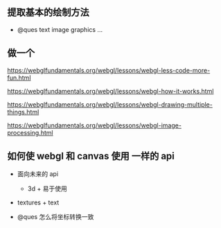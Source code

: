 ## 提取基本的绘制方法

-   @ques text image graphics ...

## 做一个

https://webglfundamentals.org/webgl/lessons/webgl-less-code-more-fun.html

https://webglfundamentals.org/webgl/lessons/webgl-how-it-works.html

https://webglfundamentals.org/webgl/lessons/webgl-drawing-multiple-things.html

https://webglfundamentals.org/webgl/lessons/webgl-image-processing.html

## 如何使 webgl 和 canvas 使用 一样的 api

-   面向未来的 api

    -   3d + 易于使用

-   textures + text

*   @ques 怎么将坐标转换一致
